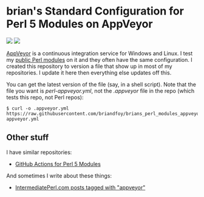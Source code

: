 # brian's Standard Configuration for Perl 5 Modules on AppVeyor

[![](https://www.github.com/briandfoy/brians_perl_modules_appveyor_config/workflows/YAML%20Lint/badge.svg)](https://www.github.com/briandfoy/brians_perl_modules_appveyor_config/actions?query=workflow%3AYAML%20Lint) [![](https://ci.appveyor.com/api/projects/status/glu5see5ud9x19br?svg=true)](https://ci.appveyor.com/project/briandfoy/brians-perl-modules-appveyor-config)

[AppVeyor](https://www.appveyor.com/) is a continuous integration service for Windows and Linux. I test my [public Perl modules](https://github.com/briandfoy) on it and they often have the same configuration. I created this repository to version a file that show up in most of my repositories. I update it here then everything else updates off this.

You can get the latest version of the file (say, in a shell script). Note that the file you want is *perl-appveyor.yml*, not the *.appveyor* file in the repo (which tests this repo, not Perl repos):

	$ curl -o .appveyor.yml https://raw.githubusercontent.com/briandfoy/brians_perl_modules_appveyor_config/master/perl-appveyor.yml

## Other stuff

I have similar repositories:

* [GitHub Actions for Perl 5 Modules](https://github.com/briandfoy/github_actions)

And sometimes I write about these things:

* [IntermediatePerl.com posts tagged with "appveyor"](https://www.intermediateperl.com/tag/appveyor/)
